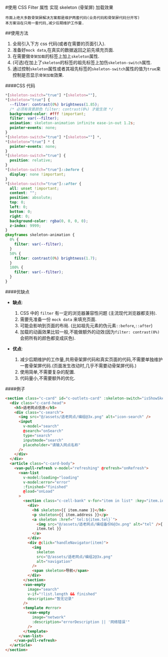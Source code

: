 #使用 CSS Filter 属性 实现 skeleton (骨架屏) 加载效果

    市面上绝大多数骨架屏解决方案都是维护两套代码(业务代码和骨架屏代码分开写)
    本方案诣在只用一套代码,减少后期维护工作量.

##使用方法

1. 全局引入下方 css 代码(或者在需要的页面引入).
2. 准备好`mock data`,在真实的数据返回之前先填充页面.
3. 在需要做`骨架加载`的标签上加上`skeleton`属性.
4. (可选)在加上了`skeleton`的标签的祖先标签上加伤`skeleton-switch`属性.
5. 通过控制`skeleton`属性或者其祖先标签的`skeleton-switch`属性的值为`true`来控制是否显示`骨架加载`效果.

####CSS 代码

```css
*[skeleton-switch="true"] *[skeleton=""],
*[skeleton="true"] {
  --filter: contrast(0%) brightness(1.85);
  /* 必须有背景颜色 filter: contrast(0%) 才能生效 */
  background-color: #fff !important;
  filter: var(--filter);
  animation: skeleton-animation infinite ease-in-out 1.2s;
  pointer-events: none;
}
*[skeleton-switch="true"] *[skeleton=""] *,
*[skeleton="true"] * {
  pointer-events: none;
}
*[skeleton-switch="true"] {
  position: relative;
}
*[skeleton-switch="true"]::before {
  display: none !important;
}
*[skeleton-switch="true"]::after {
  all: unset !important;
  content: "";
  position: absolute;
  top: 0;
  left: 0;
  bottom: 0;
  right: 0;
  background-color: rgba(0, 0, 0, 0);
  z-index: 9999;
}
@keyframes skeleton-animation {
  0% {
    filter: var(--filter);
  }
  50% {
    filter: contrast(0%) brightness(1.7);
  }
  100% {
    filter: var(--filter);
  }
}
```

####优缺点

- **缺点**:

  1. CSS 中的 `filter` 有一定的浏览器兼容性问题 (主流现代浏览器都支持).
  2. 需要先准备一份 `mock data` 来填充页面.
  3. 可能会影响到页面的布局. (比如祖先元素的伪元素`::before`,`::after`)
  4. 加载的动画效果比较一般,不能做额外的动效(因为`filter: contrast(0%)`会把所有的颜色都变成灰色).

- **优点**:
  1. 减少后期维护的工作量,共用骨架屏代码和真实页面的代码,不需要单独维护一套骨架屏代码.(页面发生改动时,几乎不需要动骨架屏代码.)
  2. 使用简单,不需要复杂的配置.
  3. 代码量小,不需要额外的优化.

####例子

```html
<section class="c-card" id="c-outlets-card" :skeleton-switch="isShowSkeleton">
  <div class="c-card-head">
    <h5>适老网点信息</h5>
    <div class="c-search">
      <img src="@/assets/适老网点/编组@3x.png" alt="icon-search" />
      <input
        v-model="search"
        @search="onSearch"
        type="search"
        inputmode="search"
        placeholder="请输入网点名称"
      />
    </div>
  </div>
  <article class="c-card-body">
    <van-pull-refresh v-model="refreshing" @refresh="onRefresh">
      <van-list
        v-model:loading="loading"
        v-model:error="error"
        :finished="finished"
        @load="onLoad"
      >
        <section class="c-cell-bank" v-for="item in list" :key="item.id">
          <div>
            <h6 skeleton>{{ item.name }}</h6>
            <p skeleton>{{ item.address }}</p>
            <a skeleton :href="`tel:${item.tel}`">
              <img src="@/assets/适老网点/编组备份6@3x.png" alt="tel" />{{
              item.tel }}
            </a>
          </div>
          <div @click="handleNavigator(item)">
            <img
              skeleton
              src="@/assets/适老网点/编组2@3x.png"
              alt="navigation"
            />
            <span skeleton>导航</span>
          </div>
        </section>
        <van-empty
          image="search"
          v-if="!list.length && finished"
          description="暂无记录"
        />
        <template #error>
          <van-empty
            image="network"
            :description="errorDescription || '网络错误'"
          />
        </template>
      </van-list>
    </van-pull-refresh>
  </article>
</section>
```
